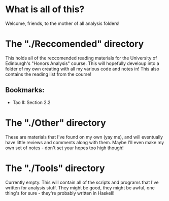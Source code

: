 # What is all of this?
Welcome, friends, to the mother of all analysis folders! 

# The "./Reccomended" directory
This holds all of the reccomended reading materials for the University of Edinburgh's "Honors Analysis" course. This will hopefully develoup into a folder of my own creating with all my various code and notes in! This also contains the reading list from the course!
## Bookmarks:
 * Tao II: Section 2.2

# The "./Other" directory
These are materials that I've found on my own (yay me), and will eventually have little reviews and comments along with them. Maybe I'll even make my own set of notes - don't set your hopes too high though!

# The "./Tools" directory
Currently empty.
This will contain all of the scripts and programs that I've written for analysis stuff. They might be good, they might be awful, one thing's for sure - they're probably written in Haskell!

